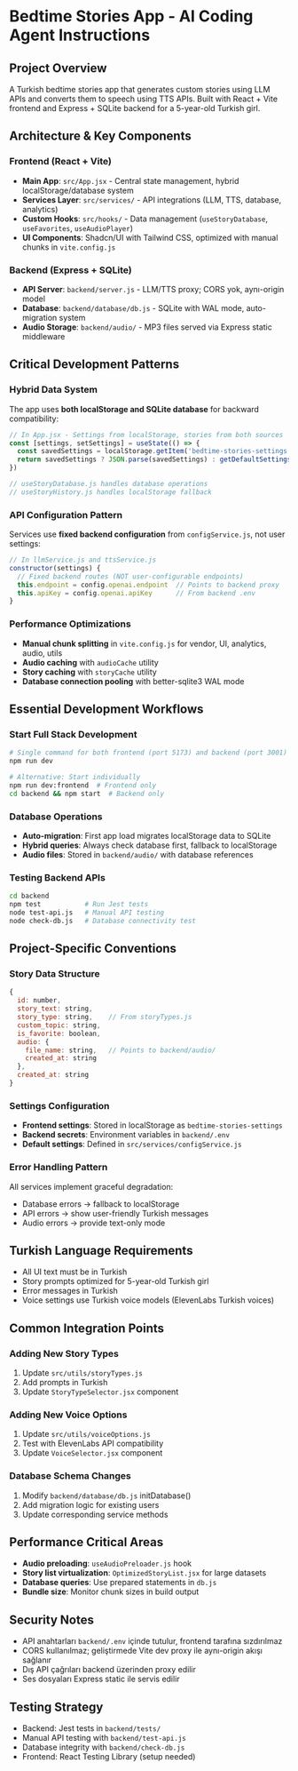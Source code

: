 # Bedtime Stories App - AI Coding Agent Instructions

## Project Overview

A Turkish bedtime stories app that generates custom stories using LLM APIs and converts them to speech using TTS APIs. Built with React + Vite frontend and Express + SQLite backend for a 5-year-old Turkish girl.

## Architecture & Key Components

### Frontend (React + Vite)
- **Main App**: `src/App.jsx` - Central state management, hybrid localStorage/database system
- **Services Layer**: `src/services/` - API integrations (LLM, TTS, database, analytics)
- **Custom Hooks**: `src/hooks/` - Data management (`useStoryDatabase`, `useFavorites`, `useAudioPlayer`)
- **UI Components**: Shadcn/UI with Tailwind CSS, optimized with manual chunks in `vite.config.js`

### Backend (Express + SQLite)
- **API Server**: `backend/server.js` - LLM/TTS proxy; CORS yok, aynı-origin model
- **Database**: `backend/database/db.js` - SQLite with WAL mode, auto-migration system
- **Audio Storage**: `backend/audio/` - MP3 files served via Express static middleware

## Critical Development Patterns

### Hybrid Data System
The app uses **both localStorage and SQLite database** for backward compatibility:
```javascript
// In App.jsx - Settings from localStorage, stories from both sources
const [settings, setSettings] = useState(() => {
  const savedSettings = localStorage.getItem('bedtime-stories-settings')
  return savedSettings ? JSON.parse(savedSettings) : getDefaultSettings()
})

// useStoryDatabase.js handles database operations
// useStoryHistory.js handles localStorage fallback
```

### API Configuration Pattern
Services use **fixed backend configuration** from `configService.js`, not user settings:
```javascript
// In llmService.js and ttsService.js
constructor(settings) {
  // Fixed backend routes (NOT user-configurable endpoints)
  this.endpoint = config.openai.endpoint  // Points to backend proxy
  this.apiKey = config.openai.apiKey      // From backend .env
}
```

### Performance Optimizations
- **Manual chunk splitting** in `vite.config.js` for vendor, UI, analytics, audio, utils
- **Audio caching** with `audioCache` utility
- **Story caching** with `storyCache` utility
- **Database connection pooling** with better-sqlite3 WAL mode

## Essential Development Workflows

### Start Full Stack Development
```bash
# Single command for both frontend (port 5173) and backend (port 3001)
npm run dev

# Alternative: Start individually
npm run dev:frontend  # Frontend only
cd backend && npm start  # Backend only
```

### Database Operations
- **Auto-migration**: First app load migrates localStorage data to SQLite
- **Hybrid queries**: Always check database first, fallback to localStorage
- **Audio files**: Stored in `backend/audio/` with database references

### Testing Backend APIs
```bash
cd backend
npm test           # Run Jest tests
node test-api.js   # Manual API testing
node check-db.js   # Database connectivity test
```

## Project-Specific Conventions

### Story Data Structure
```javascript
{
  id: number,
  story_text: string,
  story_type: string,    // From storyTypes.js
  custom_topic: string,
  is_favorite: boolean,
  audio: {
    file_name: string,   // Points to backend/audio/
    created_at: string
  },
  created_at: string
}
```

### Settings Configuration
- **Frontend settings**: Stored in localStorage as `bedtime-stories-settings`
- **Backend secrets**: Environment variables in `backend/.env`
- **Default settings**: Defined in `src/services/configService.js`

### Error Handling Pattern
All services implement graceful degradation:
- Database errors → fallback to localStorage
- API errors → show user-friendly Turkish messages
- Audio errors → provide text-only mode

## Turkish Language Requirements

- All UI text must be in Turkish
- Story prompts optimized for 5-year-old Turkish girl
- Error messages in Turkish
- Voice settings use Turkish voice models (ElevenLabs Turkish voices)

## Common Integration Points

### Adding New Story Types
1. Update `src/utils/storyTypes.js`
2. Add prompts in Turkish
3. Update `StoryTypeSelector.jsx` component

### Adding New Voice Options
1. Update `src/utils/voiceOptions.js`
2. Test with ElevenLabs API compatibility
3. Update `VoiceSelector.jsx` component

### Database Schema Changes
1. Modify `backend/database/db.js` initDatabase()
2. Add migration logic for existing users
3. Update corresponding service methods

## Performance Critical Areas

- **Audio preloading**: `useAudioPreloader.js` hook
- **Story list virtualization**: `OptimizedStoryList.jsx` for large datasets
- **Database queries**: Use prepared statements in `db.js`
- **Bundle size**: Monitor chunk sizes in build output

## Security Notes

- API anahtarları `backend/.env` içinde tutulur, frontend tarafına sızdırılmaz
- CORS kullanılmaz; geliştirmede Vite dev proxy ile aynı-origin akışı sağlanır
- Dış API çağrıları backend üzerinden proxy edilir
- Ses dosyaları Express static ile servis edilir

## Testing Strategy

- Backend: Jest tests in `backend/tests/`
- Manual API testing with `backend/test-api.js`
- Database integrity with `backend/check-db.js`
- Frontend: React Testing Library (setup needed)
